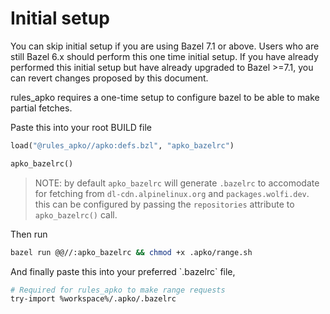 # Initial setup

You can skip initial setup if you are using Bazel 7.1 or above. Users who are still Bazel 6.x should perform this one time initial setup.
If you have already performed this initial setup but have already upgraded to Bazel >=7.1, you can revert changes proposed by this document.

rules_apko requires a one-time setup to configure bazel to be able to make partial fetches.

Paste this into your root BUILD file

```py
load("@rules_apko//apko:defs.bzl", "apko_bazelrc")

apko_bazelrc()
```

> NOTE: by default `apko_bazelrc` will generate `.bazelrc` to accomodate for fetching from  `dl-cdn.alpinelinux.org` and `packages.wolfi.dev`. this can be configured by passing the `repositories` attribute to `apko_bazelrc()` call.

Then run

```sh
bazel run @@//:apko_bazelrc && chmod +x .apko/range.sh
```

And finally paste this into your preferred \`.bazelrc\` file,

```sh
# Required for rules_apko to make range requests
try-import %workspace%/.apko/.bazelrc
```